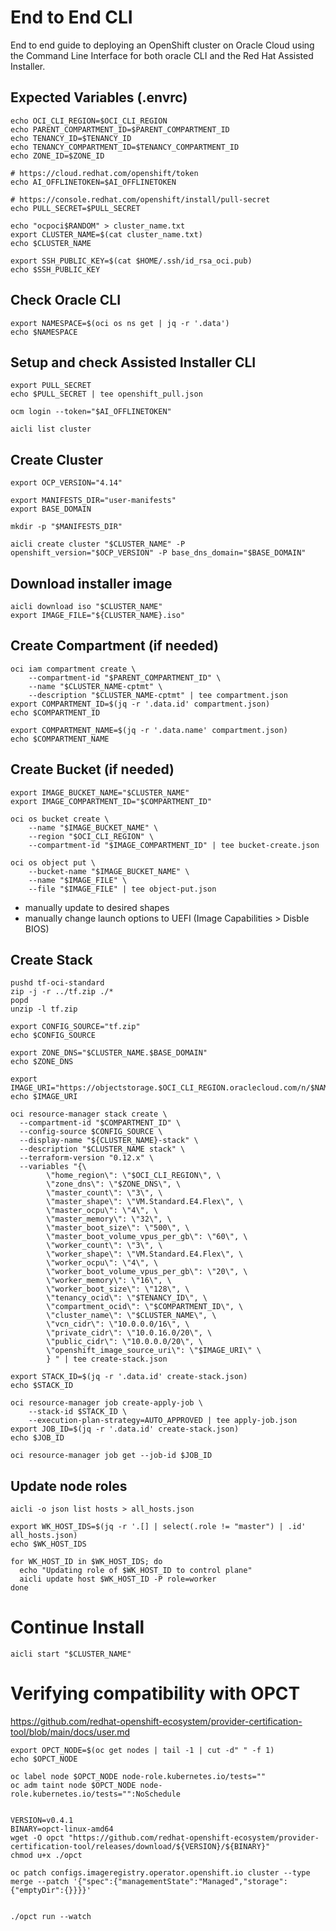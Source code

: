 # End to End CLI

End to end guide to deploying an OpenShift cluster on Oracle Cloud using the Command Line Interface for both oracle CLI and the Red Hat Assisted Installer.

## Expected Variables (.envrc)
```
echo OCI_CLI_REGION=$OCI_CLI_REGION
echo PARENT_COMPARTMENT_ID=$PARENT_COMPARTMENT_ID
echo TENANCY_ID=$TENANCY_ID
echo TENANCY_COMPARTMENT_ID=$TENANCY_COMPARTMENT_ID
echo ZONE_ID=$ZONE_ID

# https://cloud.redhat.com/openshift/token
echo AI_OFFLINETOKEN=$AI_OFFLINETOKEN

# https://console.redhat.com/openshift/install/pull-secret
echo PULL_SECRET=$PULL_SECRET
```

```
echo "ocpoci$RANDOM" > cluster_name.txt
export CLUSTER_NAME=$(cat cluster_name.txt)
echo $CLUSTER_NAME

export SSH_PUBLIC_KEY=$(cat $HOME/.ssh/id_rsa_oci.pub)
echo $SSH_PUBLIC_KEY
```

## Check Oracle CLI 
```
export NAMESPACE=$(oci os ns get | jq -r '.data')
echo $NAMESPACE
```

## Setup and check Assisted Installer CLI
```
export PULL_SECRET
echo $PULL_SECRET | tee openshift_pull.json

ocm login --token="$AI_OFFLINETOKEN"

aicli list cluster
```

## Create Cluster

```
export OCP_VERSION="4.14"

export MANIFESTS_DIR="user-manifests"
export BASE_DOMAIN

mkdir -p "$MANIFESTS_DIR"
```

```
aicli create cluster "$CLUSTER_NAME" -P openshift_version="$OCP_VERSION" -P base_dns_domain="$BASE_DOMAIN" 
```

## Download installer image
```
aicli download iso "$CLUSTER_NAME"
export IMAGE_FILE="${CLUSTER_NAME}.iso"
```


## Create Compartment (if needed)

```
oci iam compartment create \
    --compartment-id "$PARENT_COMPARTMENT_ID" \
    --name "$CLUSTER_NAME-cptmt" \
    --description "$CLUSTER_NAME-cptmt" | tee compartment.json
export COMPARTMENT_ID=$(jq -r '.data.id' compartment.json)
echo $COMPARTMENT_ID

export COMPARTMENT_NAME=$(jq -r '.data.name' compartment.json)
echo $COMPARTMENT_NAME
```

## Create Bucket (if needed)
```
export IMAGE_BUCKET_NAME="$CLUSTER_NAME"
export IMAGE_COMPARTMENT_ID="$COMPARTMENT_ID"

oci os bucket create \
    --name "$IMAGE_BUCKET_NAME" \
    --region "$OCI_CLI_REGION" \
    --compartment-id "$IMAGE_COMPARTMENT_ID" | tee bucket-create.json

oci os object put \
    --bucket-name "$IMAGE_BUCKET_NAME" \
    --name "$IMAGE_FILE" \
    --file "$IMAGE_FILE" | tee object-put.json

```

* manually update to desired shapes
* manually change launch options to UEFI (Image Capabilities > Disble BIOS)


## Create Stack
```
pushd tf-oci-standard
zip -j -r ../tf.zip ./*
popd 
unzip -l tf.zip 

export CONFIG_SOURCE="tf.zip"
echo $CONFIG_SOURCE

export ZONE_DNS="$CLUSTER_NAME.$BASE_DOMAIN"
echo $ZONE_DNS

export IMAGE_URI="https://objectstorage.$OCI_CLI_REGION.oraclecloud.com/n/$NAMESPACE/b/$IMAGE_BUCKET_NAME/o/$IMAGE_FILE"
echo $IMAGE_URI

oci resource-manager stack create \
  --compartment-id "$COMPARTMENT_ID" \
  --config-source $CONFIG_SOURCE \
  --display-name "${CLUSTER_NAME}-stack" \
  --description "$CLUSTER_NAME stack" \
  --terraform-version "0.12.x" \
  --variables "{\
        \"home_region\": \"$OCI_CLI_REGION\", \
        \"zone_dns\": \"$ZONE_DNS\", \
        \"master_count\": \"3\", \
        \"master_shape\": \"VM.Standard.E4.Flex\", \
        \"master_ocpu\": \"4\", \
        \"master_memory\": \"32\", \
        \"master_boot_size\": \"500\", \
        \"master_boot_volume_vpus_per_gb\": \"60\", \
        \"worker_count\": \"3\", \
        \"worker_shape\": \"VM.Standard.E4.Flex\", \
        \"worker_ocpu\": \"4\", \
        \"worker_boot_volume_vpus_per_gb\": \"20\", \
        \"worker_memory\": \"16\", \
        \"worker_boot_size\": \"128\", \
        \"tenancy_ocid\": \"$TENANCY_ID\", \
        \"compartment_ocid\": \"$COMPARTMENT_ID\", \
        \"cluster_name\": \"$CLUSTER_NAME\", \
        \"vcn_cidr\": \"10.0.0.0/16\", \
        \"private_cidr\": \"10.0.16.0/20\", \
        \"public_cidr\": \"10.0.0.0/20\", \
        \"openshift_image_source_uri\": \"$IMAGE_URI\" \
        } " | tee create-stack.json

export STACK_ID=$(jq -r '.data.id' create-stack.json)
echo $STACK_ID

oci resource-manager job create-apply-job \
    --stack-id $STACK_ID \
    --execution-plan-strategy=AUTO_APPROVED | tee apply-job.json
export JOB_ID=$(jq -r '.data.id' create-stack.json)
echo $JOB_ID

oci resource-manager job get --job-id $JOB_ID
```


## Update node roles
```
aicli -o json list hosts > all_hosts.json

export WK_HOST_IDS=$(jq -r '.[] | select(.role != "master") | .id' all_hosts.json)
echo $WK_HOST_IDS

for WK_HOST_ID in $WK_HOST_IDS; do
  echo "Updating role of $WK_HOST_ID to control plane"
  aicli update host $WK_HOST_ID -P role=worker
done
```

# Continue Install
```
aicli start "$CLUSTER_NAME"
```


# Verifying compatibility with OPCT

https://github.com/redhat-openshift-ecosystem/provider-certification-tool/blob/main/docs/user.md

```
export OPCT_NODE=$(oc get nodes | tail -1 | cut -d" " -f 1)
echo $OPCT_NODE

oc label node $OPCT_NODE node-role.kubernetes.io/tests=""
oc adm taint node $OPCT_NODE node-role.kubernetes.io/tests="":NoSchedule


VERSION=v0.4.1
BINARY=opct-linux-amd64
wget -O opct "https://github.com/redhat-openshift-ecosystem/provider-certification-tool/releases/download/${VERSION}/${BINARY}"
chmod u+x ./opct

oc patch configs.imageregistry.operator.openshift.io cluster --type merge --patch '{"spec":{"managementState":"Managed","storage":{"emptyDir":{}}}}'


./opct run --watch
```